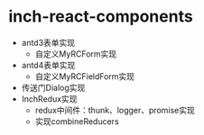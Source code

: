 # inch-react-components

- antd3表单实现
    - 自定义MyRCForm实现
- antd4表单实现
    - 自定义MyRCFieldForm实现
- 传送门Dialog实现
- InchRedux实现
    - redux中间件：thunk、logger、promise实现
    - 实现combineReducers

